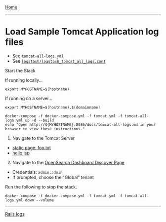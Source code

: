 [Home](../README.md)

---

# Load Sample Tomcat Application log files

- See [`tomcat-all-logs.yml`](../tomcat-all-logs.yml)
- See [`logstash/logstash_tomcat_all_logs.conf`](../logstash/logstash_tomcat_all_logs.conf)

Start the Stack

If running locally...
```
export MYHOSTNAME=$(hostname)
```

If running on a server...
```
export MYHOSTNAME=$(hostname).$(domainname)
```

```
docker-compose -f docker-compose.yml -f tomcat.yml -f tomcat-all-logs.yml up -d --build
echo "Open http://${MYHOSTNAME}:8086/docs/tomcat-all-logs.md in your browser to view these instructions."

```

1. Navigate to the Tomcat Server
  - [static page: foo.txt](http://{{MYHOSTNAME}}:8080/static/foo.txt)
  - [hello.jsp](http://{{MYHOSTNAME}}:8080/hello.jsp)
2. Navigate to the [OpenSearch Dashboard Discover Page](http://{{MYHOSTNAME}}:8094/app/discover)
  - Credentials: `admin:admin`
  - If prompted, choose the "Global" tenant

Run the following to stop the stack.

```
docker-compose -f docker-compose.yml -f tomcat.yml -f tomcat-all-logs.yml down --volume
```

---
[Rails logs](rails.md)